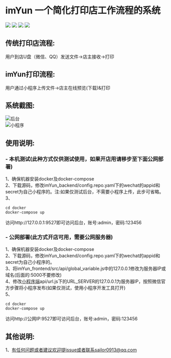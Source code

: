 # imYun 一个简化打印店工作流程的系统
[![](https://img.shields.io/badge/license-MIT-green)](https://github.com/run-nerver/imYun_wx/blob/main/LICENSE)
[![](https://img.shields.io/badge/Go-1.15-brightgreen)](https://golang.org/)
[![](https://img.shields.io/badge/vue-2.6.10-brightgreen.svg?style=flat-square)](https://github.com/vuejs/vue)
[![](https://img.shields.io/badge/vue--element--admin-4.3.1-brightgreen)](https://panjiachen.github.io/vue-element-admin-site/zh/)
## 传统打印店流程:
用户到店U盘（微信、QQ）发送文件&rarr;店主接收&rarr;打印  
## imYun打印流程:
用户通过小程序上传文件&rarr;店主在线预览(下载)&打印  
## 系统截图:
![后台](https://github.com/run-nerver/imYun/blob/main/images/%E5%89%8D%E7%AB%AF%E9%A6%96%E9%A1%B5.png)  
![小程序](https://github.com/run-nerver/imYun/blob/main/images/%E5%B0%8F%E7%A8%8B%E5%BA%8F.jpg)
## 使用说明:
### - 本机测试(此种方式仅供测试使用，如果开店用请移步至下面公网部署)
1、确保机器安装docker及docker-compose  
2、下载源码，修改imYun_backend/config.repo.yaml下的wechat的appid和secret为自己小程序的。注:如果仅测试后台，不需要小程序上传，此步可省略。  
3、
```
cd docker
docker-compose up
```
访问http://127.0.0.1:9527即可访问后台，账号:admin，密码:123456  

### - 公网部署(此方式开店可用，需要公网服务器)
1、确保机器安装docker及docker-compose  
2、下载源码，修改imYun_backend/config.repo.yaml下的wechat的appid和secret为自己小程序的。  
3、将imYun_frontend/src/api/global_variable.js中的127.0.0.1修改为服务器IP或域名(后面的:5000不要修改)    
4、修改[小程序端](https://github.com/run-nerver/imYun_wx)api/url.js下的URL_SERVER的127.0.0.1为服务器IP，按照微信官方步骤将小程序发布(如果仅测试，使用小程序开发工具打开)  
5、
```
cd docker
docker-compose up
```
访问http://公网IP:9527即可访问后台，账号:admin，密码:123456  
## 其他说明:
1、有任何问题或者建议欢迎提issue或者联系sailor0913@qq.com
